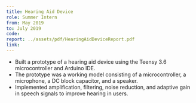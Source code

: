 ```yaml
---
title: Hearing Aid Device
role: Summer Intern
from: May 2019
to: July 2019
code:
report: ../assets/pdf/HearingAidDeviceReport.pdf
link:
---
```

<ul>
<li>Built a prototype of a hearing aid device using the Teensy 3.6 microcontroller and Arduino IDE.</li>
<li>The prototype was a working model consisting of a microcontroller, a microphone, a DC block capacitor, and a speaker.</li>
<li>Implemented amplification, filtering, noise reduction, and adaptive gain in speech signals to improve hearing in users.</li>
</ul>
